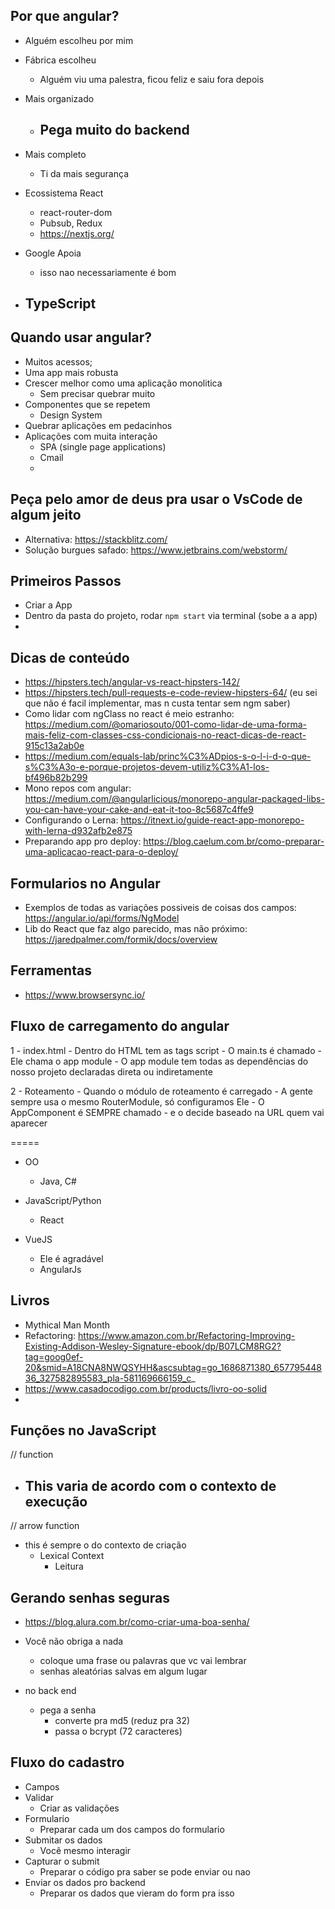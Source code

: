 ## Por que angular?
- Alguém escolheu por mim
- Fábrica escolheu
    - Alguém viu uma palestra, ficou feliz e saiu fora depois
- Mais organizado
    - Pega muito do backend
        - 
- Mais completo
    - Ti da mais segurança

- Ecossistema React
    - react-router-dom
    - Pubsub, Redux 
    - https://nextjs.org/

- Google Apoia
    - isso nao necessariamente é bom
- TypeScript
    - 

## Quando usar angular?
- Muitos acessos;
- Uma app mais robusta
- Crescer melhor como uma aplicação monolitica
  - Sem precisar quebrar muito
- Componentes que se repetem    
  - Design System
- Quebrar aplicações em pedacinhos
- Aplicações com muita interação
  - SPA (single page applications)
  - Cmail
  - 


## Peça pelo amor de deus pra usar o VsCode de algum jeito
- Alternativa: https://stackblitz.com/
- Solução burgues safado: https://www.jetbrains.com/webstorm/


## Primeiros Passos
- Criar a App
- Dentro da pasta do projeto, rodar `npm start` via terminal (sobe a a app)
- 

## Dicas de conteúdo
- https://hipsters.tech/angular-vs-react-hipsters-142/
- https://hipsters.tech/pull-requests-e-code-review-hipsters-64/ (eu sei que não é facil implementar, mas n custa tentar sem ngm saber)
- Como lidar com ngClass no react é meio estranho: https://medium.com/@omariosouto/001-como-lidar-de-uma-forma-mais-feliz-com-classes-css-condicionais-no-react-dicas-de-react-915c13a2ab0e
- https://medium.com/equals-lab/princ%C3%ADpios-s-o-l-i-d-o-que-s%C3%A3o-e-porque-projetos-devem-utiliz%C3%A1-los-bf496b82b299
- Mono repos com angular: https://medium.com/@angularlicious/monorepo-angular-packaged-libs-you-can-have-your-cake-and-eat-it-too-8c5687c4ffe9
- Configurando o Lerna: https://itnext.io/guide-react-app-monorepo-with-lerna-d932afb2e875
- Preparando app pro deploy: https://blog.caelum.com.br/como-preparar-uma-aplicacao-react-para-o-deploy/


## Formularios no Angular
- Exemplos de todas as variações possiveis de coisas dos campos: https://angular.io/api/forms/NgModel
- Lib do React que faz algo parecido, mas não próximo: https://jaredpalmer.com/formik/docs/overview


## Ferramentas
- https://www.browsersync.io/

## Fluxo de carregamento do angular

1 - index.html
    - Dentro do HTML tem as tags script
    - O main.ts é chamado
        - Ele chama o app module
        - O app module tem todas as dependências do nosso projeto declaradas direta ou indiretamente

2 - Roteamento
    - Quando o módulo de roteamento é carregado
        - A gente sempre usa o mesmo RouterModule, só configuramos Ele
    - O AppComponent é SEMPRE chamado 
        - e o <router-outlet> decide baseado na URL quem vai aparecer


=====

- OO
    - Java, C# 

- JavaScript/Python
    - React 

- VueJS
    - Ele é agradável 
    - AngularJs


## Livros

- Mythical Man Month
- Refactoring: https://www.amazon.com.br/Refactoring-Improving-Existing-Addison-Wesley-Signature-ebook/dp/B07LCM8RG2?tag=goog0ef-20&smid=A18CNA8NWQSYHH&ascsubtag=go_1686871380_65779544836_327582895583_pla-581169666159_c_
- https://www.casadocodigo.com.br/products/livro-oo-solid
- 


## Funções no JavaScript
// function
- This varia de acordo com o contexto de execução
    - 
// arrow function
- this é sempre o do contexto de criação
    - Lexical Context
        - Leitura


## Gerando senhas seguras
- https://blog.alura.com.br/como-criar-uma-boa-senha/

- Você não obriga a nada
    - coloque uma frase ou palavras que vc vai lembrar
    - senhas aleatórias salvas em algum lugar
- no back end
    - pega a senha
        - converte pra md5 (reduz pra 32)
        - passa o bcrypt (72 caracteres)

## Fluxo do cadastro
- Campos
- Validar
    - Criar as validações
- Formulario
    - Preparar cada um dos campos do formulario
- Submitar os dados
    - Você mesmo interagir 
- Capturar o submit
    - Preparar o código pra saber se pode enviar ou nao
- Enviar os dados pro backend
    - Preparar os dados que vieram do form pra isso
